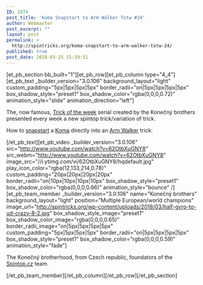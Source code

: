 ```yaml
---
ID: 1974
post_title: 'Koma Snapstart to Arm Walker Totw #24'
author: Webmaster
post_excerpt: ""
layout: post
permalink: >
  http://spintricks.org/koma-snapstart-to-arm-walker-totw-24/
published: true
post_date: 2018-03-25 15:39:51
---
```

[et_pb_section bb_built="1"][et_pb_row][et_pb_column type="4_4"][et_pb_text _builder_version="3.0.106" background_layout="light" custom_padding="5px|5px|5px|5px" border_radii="on|5px|5px|5px|5px" box_shadow_style="preset1" box_shadow_color="rgba(0,0,0,0.72)" animation_style="slide" animation_direction="left"]

The, now famous, <a href="/tag/totw">Trick of the week</a> serial created by the Konečný brothers presented every week a new spintop trick/variation of trick.

How to <a href="/tag/snapstart">snapstart</a> a <a href="/tag/koma">Koma</a> directly into an <a href="/tag/arm-walker">Arm Walker</a> trick:

[/et_pb_text][et_pb_video _builder_version="3.0.106" src="http://www.youtube.com/watch?v=62OtbXuGNY8" src_webm="http://www.youtube.com/watch?v=62OtbXuGNY8" image_src="//i.ytimg.com/vi/62OtbXuGNY8/hqdefault.jpg" play_icon_color="rgba(12,133,214,0.78)" custom_padding="20px|20px|20px|20px" border_radii="on|10px|10px|10px|10px" box_shadow_style="preset1" box_shadow_color="rgba(0,0,0,0.66)" animation_style="bounce" /][et_pb_team_member _builder_version="3.0.106" name="Konečný brothers" background_layout="light" position="Multiple European/world champions" image_url="http://spintricks.org/wp-content/uploads/2018/03/half-gyro-to-ud-crazy-8-2.jpg" box_shadow_style_image="preset1" box_shadow_color_image="rgba(0,0,0,0.65)" border_radii_image="on|5px|5px|5px|5px" custom_padding="5px|5px|5px|5px" border_radii="on|5px|5px|5px|5px" box_shadow_style="preset1" box_shadow_color="rgba(0,0,0,0.59)" animation_style="fade"]

The Konečný brotherhood, from Czech republic, foundators of the <a href="http://spintop.cz">Spintop.cz</a> team.

[/et_pb_team_member][/et_pb_column][/et_pb_row][/et_pb_section]